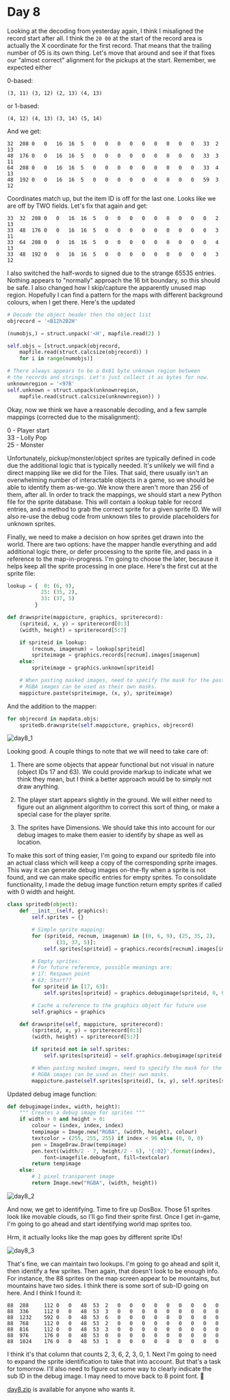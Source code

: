 # Day 8 #

Looking at the decoding from yesterday again, I think I misaligned the 
record start after all. I think the ``20 00`` at the start of the record 
area is actually the X coordinate for the first record. That means that 
the trailing number of 05 is its own thing. Let's move that around and 
see if that fixes our "almost correct" alignment for the pickups at the 
start. Remember, we expected either

0-based:

    (3, 11) (3, 12) (2, 13) (4, 13)

or 1-based:

    (4, 12) (4, 13) (3, 14) (5, 14)

And we get:
```
32  208 0   0   16  16  5   0   0   0   0   0   0   0   0   0   33  2   13
48  176 0   0   16  16  5   0   0   0   0   0   0   0   0   0   33  3   11
64  208 0   0   16  16  5   0   0   0   0   0   0   0   0   0   33  4   13
48  192 0   0   16  16  5   0   0   0   0   0   0   0   0   0   59  3   12
```

Coordinates match up, but the item ID is off for the last one. Looks 
like we are off by TWO fields. Let's fix that again and get:

```
33  32  208 0   0   16  16  5   0   0   0   0   0   0   0   0   0   2   13
33  48  176 0   0   16  16  5   0   0   0   0   0   0   0   0   0   3   11
33  64  208 0   0   16  16  5   0   0   0   0   0   0   0   0   0   4   13
33  48  192 0   0   16  16  5   0   0   0   0   0   0   0   0   0   3   12
```

I also switched the half-words to signed due to the strange 65535 
entries. Nothing appears to "normally" approach the 16 bit boundary, so 
this should be safe. I also changed how I skip/capture the apparently 
unused map region. Hopefully I can find a pattern for the maps with 
different background colours, when I get there. Here's the updated 

```py
# Decode the object header then the object list
objrecord = '<B12h2B2H'

(numobjs,) = struct.unpack('<H', mapfile.read(2) )

self.objs = [struct.unpack(objrecord,
    mapfile.read(struct.calcsize(objrecord)) )
    for i in range(numobjs)]

# There always appears to be a 0x61 byte unknown region between
# the records and strings. Let's just collect it as bytes for now.
unknownregion = '<97B'
self.unknown = struct.unpack(unknownregion,
    mapfile.read(struct.calcsize(unknownregion)) )
```

Okay, now we think we have a reasonable decoding, and a few sample 
mappings (corrected due to the misalignment):

0 - Player start  
33 - Lolly Pop  
25 - Monster

Unfortunately, pickup/monster/object sprites are typically defined in 
code due the additional logic that is typically needed. It's unlikely 
we will find a direct mapping like we did for the Tiles. That said, 
there usually isn't an overwhelming number of interactable objects in a 
game, so we should be able to identify them as-we-go. We know there 
aren't more than 256 of them, after all. In order to track the 
mappings, we should start a new Python file for the sprite database. 
This will contain a lookup table for record entries, and a method to 
grab the correct sprite for a given sprite ID. We will also re-use the 
debug code from unknown tiles to provide placeholders for unknown 
sprites.

Finally, we need to make a decision on how sprites get drawn into the 
world. There are two options: have the mapper handle everything and add 
additional logic there, or defer processing to the sprite file, and 
pass in a reference to the map-in-progress. I'm going to choose the 
later, because it helps keep all the sprite processing in one place. 
Here's the first cut at the sprite file:

```py
lookup = {  0: (6, 9),
           25: (35, 2),
           33: (37, 5)
         }

def drawsprite(mappicture, graphics, spriterecord):
    (spriteid, x, y) = spriterecord[0:3]
    (width, height) = spriterecord[5:7]

    if spriteid in lookup:
        (recnum, imagenum) = lookup[spriteid]
        spriteimage = graphics.records[recnum].images[imagenum]
    else:
        spriteimage = graphics.unknown[spriteid]

    # When pasting masked images, need to specify the mask for the paste.
    # RGBA images can be used as their own masks.
    mappicture.paste(spriteimage, (x, y), spriteimage)
```

And the addition to the mapper:

```py
for objrecord in mapdata.objs:
    spritedb.drawsprite(self.mappicture, graphics, objrecord)
```

![day8_1](images/day8_1.png)

Looking good. A couple things to note that we will need to take care 
of:

1) There are some objects that appear functional but not visual in 
   nature (object IDs 17 and 63). We could provide markup to indicate what 
   we think they mean, but I think a better approach would be to simply 
   not draw anything.

2) The player start appears slightly in the ground. We will either need 
   to figure out an alignment algorithm to correct this sort of thing, or 
   make a special case for the player sprite.

3) The sprites have Dimensions. We should take this into account for 
   our debug images to make them easier to identify by shape as well as 
   location.

To make this sort of thing easier, I'm going to expand our spritedb 
file into an actual class which will keep a copy of the corresponding 
sprite images. This way it can generate debug images on-the-fly when a 
sprite is not found, and we can make specific entries for empty 
sprites. To consolidate functionality, I made the debug image function 
return empty sprites if called with 0 width and height.

```py
class spritedb(object):
    def __init__(self, graphics):
        self.sprites = {}

        # Simple sprite mapping:
        for (spriteid, recnum, imagenum) in [(0, 6, 9), (25, 35, 2),
                (33, 37, 5)]:
            self.sprites[spriteid] = graphics.records[recnum].images[imagenum]

        # Empty sprites:
        # For future reference, possible meanings are:
        # 17: Respawn point
        # 63: Start??
        for spriteid in [17, 63]:
            self.sprites[spriteid] = graphics.debugimage(spriteid, 0, 0)

        # Cache a reference to the graphics object for future use
        self.graphics = graphics

    def drawsprite(self, mappicture, spriterecord):
        (spriteid, x, y) = spriterecord[0:3]
        (width, height) = spriterecord[5:7]

        if spriteid not in self.sprites:
            self.sprites[spriteid] = self.graphics.debugimage(spriteid, width, height)

        # When pasting masked images, need to specify the mask for the paste.
        # RGBA images can be used as their own masks.
        mappicture.paste(self.sprites[spriteid], (x, y), self.sprites[spriteid])
```

Updated debug image function:

```py
def debugimage(index, width, height):
    """ Creates a debug image for sprites """
    if width > 0 and height > 0:
        colour = (index, index, index)
        tempimage = Image.new("RGBA", (width, height), colour)
        textcolor = (255, 255, 255) if index < 96 else (0, 0, 0)
        pen = ImageDraw.Draw(tempimage)
        pen.text((width/2 - 7, height/2 - 6), '{:02}'.format(index),
            font=imagefile.debugfont, fill=textcolor)
        return tempimage
    else:
        # 1 pixel transparent image
        return Image.new("RGBA", (width, height))
```

![day8_2](images/day8_2.png)

And now, we get to identifying. Time to fire up DosBox. Those 51 
sprites look like movable clouds, so I'll go find their sprite first. 
Once I get in-game, I'm going to go ahead and start identifying world 
map sprites too.

Hrm, it actually looks like the map goes by different sprite IDs!

![day8_3](images/day8_3.png)

That's fine, we can maintain two lookups. I'm going to go ahead and 
split it, then identify a few sprites. Then again, that doesn't look to 
be enough info. For instance, the 88 sprites on the map screen appear 
to be mountains, but mountains have two sides. I think there is some 
sort of sub-ID going on here. And I think I found it:

```
88  288     112 0   0   48  53  2   0   0   0   0   0   0   0   0   0
88  336     112 0   0   48  53  3   0   0   0   0   0   0   0   0   0
88  1232    592 0   0   48  53  6   0   0   0   0   0   0   0   0   0
88  768     112 0   0   48  53  2   0   0   0   0   0   0   0   0   0
88  816     112 0   0   48  53  3   0   0   0   0   0   0   0   0   0
88  976     176 0   0   48  53  0   0   0   0   0   0   0   0   0   0
88  1024    176 0   0   48  53  1   0   0   0   0   0   0   0   0   0
```

I think it's that column that counts 2, 3, 6, 2, 3, 0, 1. Next I'm 
going to need to expand the sprite identification to take that into 
account. But that's a task for tomorrow. I'll also need to figure out 
some way to clearly indicate the sub ID in the debug image. I may need 
to move back to 8 point font. 🙂️

[day8.zip][day8] is available for anyone who wants it.

[day8]: http://www.zerker.ca/misc/xargon/day8.zip
